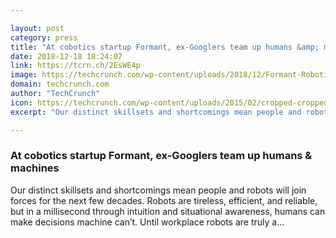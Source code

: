 ```yaml
---

layout: post
category: press
title: "At cobotics startup Formant, ex-Googlers team up humans &amp; machines"
date: 2018-12-18 18:24:07
link: https://tcrn.ch/2EsWE4p
image: https://techcrunch.com/wp-content/uploads/2018/12/Formant-Robotics.png?w=740
domain: techcrunch.com
author: "TechCrunch"
icon: https://techcrunch.com/wp-content/uploads/2015/02/cropped-cropped-favicon-gradient.png?w=180
excerpt: "Our distinct skillsets and shortcomings mean people and robots will join forces for the next few decades. Robots are tireless, efficient, and reliable, but in a millisecond through intuition and situational awareness, humans can make decisions machine can’t. Until workplace robots are truly a…"

---
```


### At cobotics startup Formant, ex-Googlers team up humans &amp; machines

Our distinct skillsets and shortcomings mean people and robots will join forces for the next few decades. Robots are tireless, efficient, and reliable, but in a millisecond through intuition and situational awareness, humans can make decisions machine can’t. Until workplace robots are truly a…